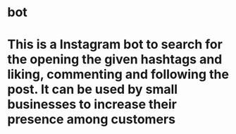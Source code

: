 # bot
# This is a Instagram bot to search for the opening the given hashtags and liking, commenting and following the post. It can be used by small businesses to increase their presence among customers

